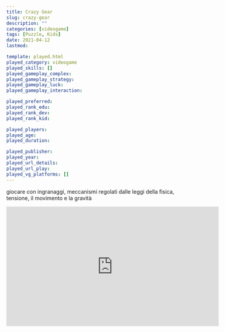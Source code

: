 ```yaml
---
title: Crazy Gear
slug: crazy-gear
description: ""
categories: [videogame]
tags: [Puzzle, Kids]
date: 2021-04-12
lastmod: 

template: played.html
played_category: videogame
played_skills: []
played_gameplay_complex: 
played_gameplay_strategy: 
played_gameplay_luck: 
played_gameplay_interaction: 

played_preferred: 
played_rank_edu: 
played_rank_dev: 
played_rank_kid: 

played_players: 
played_age: 
played_duration: 

played_publisher: 
played_year: 
played_url_details: 
played_url_play: 
played_vg_platforms: []
---
```


giocare con ingranaggi, meccanismi regolati dalle leggi della fisica, tensione, il movimento e la gravità

<iframe width="560" height="315" src="https://www.youtube.com/embed/btc75Etl1wM" title="YouTube video player" frameborder="0" allow="accelerometer; autoplay; clipboard-write; encrypted-media; gyroscope; picture-in-picture" allowfullscreen></iframe>
